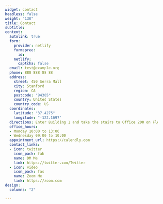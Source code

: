 ```yaml
---
widget: contact
headless: false
weight: "130"
title: Contact
subtitle: 
content:
  autolink: true
  form:
    provider: netlify
    formspree:
      id: 
    netlify:
      captcha: false
  email: test@example.org
  phone: 888 888 88 88
  address:
    street: 450 Serra Mall
    city: Stanford
    region: CA
    postcode: "94305"
    country: United States
    country_code: US
  coordinates:
    latitude: "37.4275"
    longitude: "-122.1697"
  directions: Enter Building 1 and take the stairs to Office 200 on Floor 2
  office_hours:
  - Monday 10:00 to 13:00
  - Wednesday 09:00 to 10:00
  appointment_url: https://calendly.com
  contact_links:
  - icon: twitter
    icon_pack: fab
    name: DM Me
    link: https://twitter.com/Twitter
  - icon: video
    icon_pack: fas
    name: Zoom Me
    link: https://zoom.com
design:
  columns: "2"

---
```

